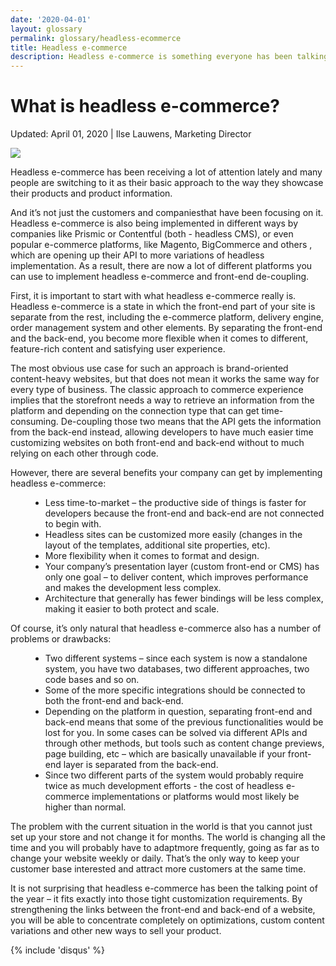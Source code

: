 ```yaml
---
date: '2020-04-01'
layout: glossary
permalink: glossary/headless-ecommerce
title: Headless e-commerce
description: Headless e-commerce is something everyone has been talking  about for the last year and a half. And it’s not really surprising - it offers a new approach to the current problems of a modern business by separating the front-end and back-end of your website. Learn more about headless e-commerce and its benefits in this article.
---
```

<div class="glosary" itemscope itemtype="http://schema.org/Article">
    <meta itemprop="author" content="Virtocommerce">
    <meta itemprop="datePublished" content="2020-04-01">
    <meta itemprop="dateModified" content="2020-04-01">
    <div itemprop="articleBody">
        <div class="responsive">
            <div itemprop="mainEntityOfPage">
                <h1 itemprop="headline" class="glosary-t">What is headless e-commerce?</h1>
            </div>
            <p class="glosary-date">Updated: April 01, 2020 | Ilse Lauwens, Marketing Director</p>
            <img src="/assets/images/home/bg.png" />
            <div class="glosary-article">
                <p class="text">
                    Headless e-commerce has been receiving a lot of attention lately and many people are switching to it as their basic approach to the way they showcase their products and
                    product information.
                </p>
                <p class="text">
                    And it’s not just the customers and companiesthat have been focusing on it. Headless e-commerce is also being implemented in different ways by companies like Prismic or
                    Contentful (both - headless CMS), or even popular e-commerce platforms, like Magento, BigCommerce and others , which are opening up their API to more variations of
                    headless implementation. As a result, there are now a lot of different platforms you can use to implement headless e-commerce and front-end de-coupling.
                </p>
                <p class="text">
                    First, it is important to start with what headless e-commerce really is. Headless e-commerce is a state in which the front-end part of your site is separate from the
                    rest, including the e-commerce platform, delivery engine, order management system and other elements. By separating the front-end and the back-end, you become more
                    flexible when it comes to different, feature-rich content and satisfying user experience.
                </p>
                <p class="text">
                    The most obvious use case for such an approach is brand-oriented content-heavy websites, but that does not mean it works the same way for every type of business. The
                    classic approach to commerce experience implies that the storefront needs a way to retrieve an information from the platform and depending on the connection type that
                    can get time-consuming. De-coupling those two means that the API gets the information from the back-end instead, allowing developers to have much easier time customizing
                    websites on both front-end and back-end without to much relying on each other through code.
                </p>
                <p class="text">
                    However, there are several benefits your company can get by implementing headless e-commerce:
                </p>
                <ul class="text" style="margin-left:2rem">
                    <li>Less time-to-market – the productive side of things is faster for developers because the front-end and back-end are not connected to begin with.</li>
                    <li>Headless sites can be customized more easily (changes in the layout of the templates, additional site properties, etc).</li>
                    <li>More flexibility when it comes to format and design.</li>
                    <li>Your company’s presentation layer (custom front-end or CMS) has only one goal – to deliver content, which improves performance and makes the development less complex.</li>
                    <li>Architecture that generally has fewer bindings will be less complex, making it easier to both protect and scale.</li>
                </ul>
                <p class="text">
                    Of course, it’s only natural that headless e-commerce also has a number of problems or drawbacks:
                </p>
                <ul class="text" style="margin-left:2rem">
                    <li>Two different systems – since each system is now a standalone system, you have two databases, two different approaches, two code bases and so on.</li>
                    <li>Some of the more specific integrations should be connected to both the front-end and back-end.</li>
                    <li>
                        Depending on the platform in question, separating front-end and back-end means that some of the previous functionalities would be lost for you. In some cases can be
                        solved via different APIs and through other methods, but tools such as content change previews, page building, etc – which are basically unavailable if your front-end
                        layer is separated from the back-end.
                    </li>
                    <li>
                        Since two different parts of the system would probably require twice as much development efforts - the cost of headless e-commerce implementations or platforms would
                        most likely be higher than normal.
                    </li>
                </ul>
                <p class="text">
                    The problem with the current situation in the world is that you cannot just set up your store and not change it for months. The world is changing all the time and you
                    will probably have to adaptmore frequently, going as far as to change your website weekly or daily. That’s the only way to keep your customer base interested and attract
                    more customers at the same time.
                </p>
                <p class="text">
                    It is not surprising that headless e-commerce has been the talking point of the year – it fits exactly into those tight customization requirements. By strengthening the
                    links  between the front-end and back-end of a website, you will be able to concentrate completely on optimizations, custom content variations and other new ways to sell
                    your product.
                </p>
            </div>
        </div>
    </div>
    <div class="responsive">
        <div class="glosary-article">
            {% include 'disqus' %}
        </div>
    </div>
</div>